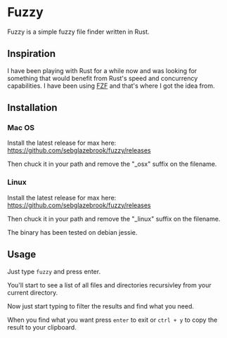 # Fuzzy

Fuzzy is a simple fuzzy file finder written in Rust.

## Inspiration

I have been playing with Rust for a while now and was looking for something that would benefit from Rust's speed and concurrency capabilities.
I have been using [FZF](https://github.com/junegunn/fzf) and that's where I got the idea from.

## Installation

### Mac OS

Install the latest release for max here: https://github.com/sebglazebrook/fuzzy/releases

Then chuck it in your path and remove the "_osx" suffix on the filename.

### Linux

Install the latest release for max here: https://github.com/sebglazebrook/fuzzy/releases

Then chuck it in your path and remove the "_linux" suffix on the filename.

The binary has been tested on debian jessie.

## Usage

Just type `fuzzy` and press enter.

You'll start to see a list of all files and directories recursivley from your current directory.

Now just start typing to filter the results and find what you need.

When you find what you want press `enter` to exit or `ctrl + y` to copy the result to your clipboard.
